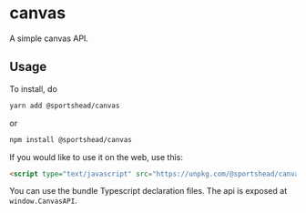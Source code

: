 # canvas
A simple canvas API.

## Usage
To install, do
```bash
yarn add @sportshead/canvas
```
or
```bash
npm install @sportshead/canvas
```

If you would like to use it on the web, use this:
```html
<script type="text/javascript" src="https://unpkg.com/@sportshead/canvas@latest/dist/main.js"></script>
```

You can use the bundle Typescript declaration files. The api is exposed at `window.CanvasAPI`.